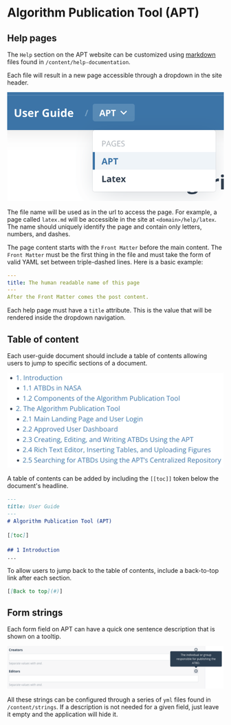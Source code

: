 # Algorithm Publication Tool (APT)

## Help pages
The `Help` section on the APT website can be customized using [markdown](https://www.markdownguide.org/) files found in `/content/help-documentation`.

Each file will result in a new page accessible through a dropdown in the site header.

![](./media/help-pages.png)

The file name will be used as in the url to access the page. For example, a page called `latex.md` will be accessible in the site at `<domain>/help/latex`. The name should uniquely identify the page and contain only letters, numbers, and dashes.

The page content starts with the `Front Matter` before the main content.
The `Front Matter` must be the first thing in the file and must take the form of valid YAML set between triple-dashed lines. Here is a basic example:
```yml
---
title: The human readable name of this page
---
After the Front Matter comes the post content.
```
Each help page must have a `title` attribute. This is the value that will be rendered inside the dropdown navigation.

## Table of content

Each user-guide document should include a table of contents allowing users to jump to specific sections of a document.

![](./media/toc.png)

A table of contents can be added by including the `[[toc]]` token below the document's headline.

```md
---
title: User Guide
---
# Algorithm Publication Tool (APT)

[[toc]]

## 1 Introduction
...
```

To allow users to jump back to the table of contents, include a back-to-top link after each section.

```md
[[Back to top](#)]
```

## Form strings
Each form field on APT can have a quick one sentence description that is shown on a tooltip.

![](./media/form-strings.png)

All these strings can be configured through a series of `yml` files found in `/content/strings`.
If a description is not needed for a given field, just leave it empty and the application will hide it.